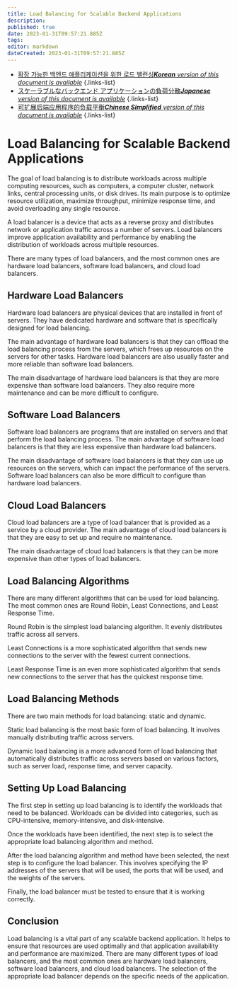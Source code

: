```yaml
---
title: Load Balancing for Scalable Backend Applications
description: 
published: true
date: 2023-01-31T09:57:21.885Z
tags: 
editor: markdown
dateCreated: 2023-01-31T09:57:21.885Z
---
```


- [확장 가능한 백엔드 애플리케이션을 위한 로드 밸런싱***Korean** version of this document is available*](/ko/Knowledge-base/Backend/load-balancing-for-scalable-backend-applications)
{.links-list}
- [スケーラブルなバックエンド アプリケーションの負荷分散***Japanese** version of this document is available*](/ja/Knowledge-base/Backend/load-balancing-for-scalable-backend-applications)
{.links-list}
- [可扩展后端应用程序的负载平衡***Chinese Simplified** version of this document is available*](/zh/Knowledge-base/Backend/load-balancing-for-scalable-backend-applications)
{.links-list}



# Load Balancing for Scalable Backend Applications

The goal of load balancing is to distribute workloads across multiple computing resources, such as computers, a computer cluster, network links, central processing units, or disk drives. Its main purpose is to optimize resource utilization, maximize throughput, minimize response time, and avoid overloading any single resource.

A load balancer is a device that acts as a reverse proxy and distributes network or application traffic across a number of servers. Load balancers improve application availability and performance by enabling the distribution of workloads across multiple resources.

There are many types of load balancers, and the most common ones are hardware load balancers, software load balancers, and cloud load balancers.

## Hardware Load Balancers

Hardware load balancers are physical devices that are installed in front of servers. They have dedicated hardware and software that is specifically designed for load balancing.

The main advantage of hardware load balancers is that they can offload the load balancing process from the servers, which frees up resources on the servers for other tasks. Hardware load balancers are also usually faster and more reliable than software load balancers.

The main disadvantage of hardware load balancers is that they are more expensive than software load balancers. They also require more maintenance and can be more difficult to configure.

## Software Load Balancers

Software load balancers are programs that are installed on servers and that perform the load balancing process. The main advantage of software load balancers is that they are less expensive than hardware load balancers.

The main disadvantage of software load balancers is that they can use up resources on the servers, which can impact the performance of the servers. Software load balancers can also be more difficult to configure than hardware load balancers.

## Cloud Load Balancers

Cloud load balancers are a type of load balancer that is provided as a service by a cloud provider. The main advantage of cloud load balancers is that they are easy to set up and require no maintenance.

The main disadvantage of cloud load balancers is that they can be more expensive than other types of load balancers.

## Load Balancing Algorithms

There are many different algorithms that can be used for load balancing. The most common ones are Round Robin, Least Connections, and Least Response Time.

Round Robin is the simplest load balancing algorithm. It evenly distributes traffic across all servers.

Least Connections is a more sophisticated algorithm that sends new connections to the server with the fewest current connections.

Least Response Time is an even more sophisticated algorithm that sends new connections to the server that has the quickest response time.

## Load Balancing Methods

There are two main methods for load balancing: static and dynamic.

Static load balancing is the most basic form of load balancing. It involves manually distributing traffic across servers.

Dynamic load balancing is a more advanced form of load balancing that automatically distributes traffic across servers based on various factors, such as server load, response time, and server capacity.

## Setting Up Load Balancing

The first step in setting up load balancing is to identify the workloads that need to be balanced. Workloads can be divided into categories, such as CPU-intensive, memory-intensive, and disk-intensive.

Once the workloads have been identified, the next step is to select the appropriate load balancing algorithm and method.

After the load balancing algorithm and method have been selected, the next step is to configure the load balancer. This involves specifying the IP addresses of the servers that will be used, the ports that will be used, and the weights of the servers.

Finally, the load balancer must be tested to ensure that it is working correctly.

## Conclusion

Load balancing is a vital part of any scalable backend application. It helps to ensure that resources are used optimally and that application availability and performance are maximized. There are many different types of load balancers, and the most common ones are hardware load balancers, software load balancers, and cloud load balancers. The selection of the appropriate load balancer depends on the specific needs of the application.
